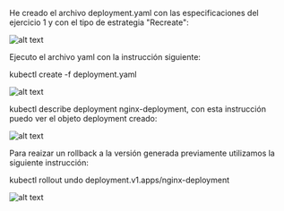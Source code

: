 He creado el archivo deployment.yaml con las especificaciones del ejercicio 1 y con el tipo de estrategia "Recreate":

![alt text](https://github.com/jordill14/kube-exercises/blob/master/hw-04/images/deploy.PNG)

Ejecuto el archivo yaml con la instrucción siguiente:

kubectl create -f deployment.yaml

![alt text](https://github.com/jordill14/kube-exercises/blob/master/hw-04/images/deploy_create.PNG)

kubectl describe deployment nginx-deployment, con esta instrucción puedo ver el objeto deployment creado:

![alt text](https://github.com/jordill14/kube-exercises/blob/master/hw-04/images/deploy_desc1.PNG)

Para reaizar un rollback a la versión generada previamente utilizamos la siguiente instrucción:

kubectl rollout undo deployment.v1.apps/nginx-deployment

![alt text](https://github.com/jordill14/kube-exercises/blob/master/hw-04/images/rollout.PNG)
